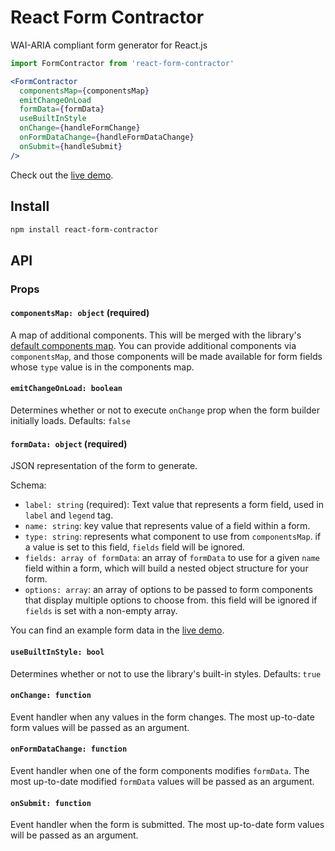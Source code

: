 # React Form Contractor

WAI-ARIA compliant form generator for React.js

```jsx
import FormContractor from 'react-form-contractor'

<FormContractor
  componentsMap={componentsMap}
  emitChangeOnLoad
  formData={formData}
  useBuiltInStyle
  onChange={handleFormChange}
  onFormDataChange={handleFormDataChange}
  onSubmit={handleSubmit}
/>
```

Check out the [live demo](https://lyndonoc.github.io/react-form-contractor/).

## Install

```bash
npm install react-form-contractor
```

## API

### Props

#### `componentsMap: object` (required)

A map of additional components. This will be merged with the library's [default components map](https://github.com/lyndonoc/react-form-contractor/blob/master/src/lib/form-contractor/constants/defaultComponentsMap.js). You can provide additional components via `componentsMap`, and those components will be made available for form fields whose `type` value is in the components map.

#### `emitChangeOnLoad: boolean`

Determines whether or not to execute `onChange` prop when the form builder initially loads.
Defaults: `false`

#### `formData: object` (required)

JSON representation of the form to generate.

Schema:
- `label: string` (required): Text value that represents a form field, used in `label` and `legend` tag.
- `name: string`: key value that represents value of a field within a form.
- `type: string`: represents what component to use from `componentsMap`. if a value is set to this field, `fields` field will be ignored.
- `fields: array of formData`: an array of `formData` to use for a given `name` field within a form, which will build a nested object structure for your form.
- `options: array`: an array of options to be passed to form components that display multiple options to choose from. this field will be ignored if `fields` is set with a non-empty array.

You can find an example form data in the [live demo](https://lyndonoc.github.io/react-form-contractor/).

#### `useBuiltInStyle: bool`

Determines whether or not to use the library's built-in styles.
Defaults: `true`

#### `onChange: function`

Event handler when any values in the form changes. The most up-to-date form values will be passed as an argument.

#### `onFormDataChange: function`

Event handler when one of the form components modifies `formData`. The most up-to-date modified `formData` values will be passed as an argument.

#### `onSubmit: function`

Event handler when the form is submitted. The most up-to-date form values will be passed as an argument.
